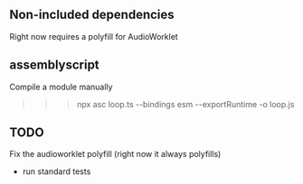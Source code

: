 Non-included dependencies
---------------------------

Right now requires a polyfill for AudioWorklet

assemblyscript 
-----------------

Compile a module manually

>>> npx asc loop.ts --bindings esm --exportRuntime -o loop.js


TODO 
------

Fix the audioworklet polyfill (right now it always polyfills)

- run standard tests